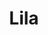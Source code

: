 ---
title: Lila
date: 
draft: false

# descripcion
description : Conjunto de aros y dije de plata con cristal

materials: Plata 925

color: Plateado y cristal

dimensions: 0,8cm x 1,5cm (dije) - 0,8cm x 1,5cm (aros)

code: 06-18-0392

type: "Conjuntos"

categories: []

price: $10.680,00

price_eftvo: $9.080,00

# Images
# first image will be shown in the product page
images:
  # - image: "images/path_to_image"
  # La ubicacion de las imagenes es imagenes/Conjuntos/Conjuntos.Aros y Dije/06-18-0392-lila
  - image: "./images/conjuntos/aros_y_dije/06-18-0392-redondo-cristal-lila_a.JPG"
  - image: "./images/conjuntos/aros_y_dije/06-18-0392-redondo-cristal-lila_b.JPG"
---